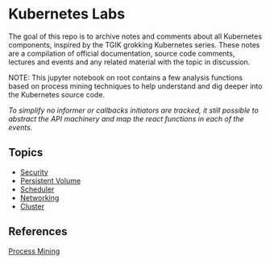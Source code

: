 # Kubernetes Labs

The goal of this repo is to archive notes and comments about all Kubernetes components, inspired by the
TGIK grokking Kubernetes series. These notes are a compilation of official documentation, source code comments,
lectures and events and any related material with the topic in discussion.

NOTE: This jupyter notebook on root contains a few analysis functions based on process mining techniques 
to help understand and dig deeper into the Kubernetes source code.

*To simplify no informer or callbacks initiators are tracked, it still possible to abstract the
API machinery and map the react functions in each of the events.*

## Topics

* [Security](CKS/README.md)
* [Persistent Volume](persistent-volume/README.md)
* [Scheduler](scheduler/README.md)
* [Networking](networking/README.md)
* [Cluster](cluster/README.md) 

## References

[Process Mining](https://www.amazon.com/Primer-Process-Mining-SpringerBriefs-Information/dp/3030418189/ref=sr_1_1?dchild=1&keywords=a+primer+on+process+mining&qid=1601772470&sr=8-1)